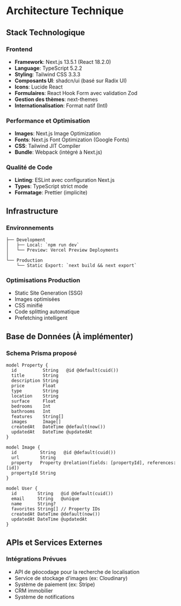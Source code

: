 # Architecture Technique

## Stack Technologique

### Frontend
- **Framework**: Next.js 13.5.1 (React 18.2.0)
- **Language**: TypeScript 5.2.2
- **Styling**: Tailwind CSS 3.3.3
- **Composants UI**: shadcn/ui (basé sur Radix UI)
- **Icons**: Lucide React
- **Formulaires**: React Hook Form avec validation Zod
- **Gestion des thèmes**: next-themes
- **Internationalisation**: Format natif (Intl)

### Performance et Optimisation
- **Images**: Next.js Image Optimization
- **Fonts**: Next.js Font Optimization (Google Fonts)
- **CSS**: Tailwind JIT Compiler
- **Bundle**: Webpack (intégré à Next.js)

### Qualité de Code
- **Linting**: ESLint avec configuration Next.js
- **Types**: TypeScript strict mode
- **Formatage**: Prettier (implicite)

## Infrastructure

### Environnements
```
├── Development
│   ├── Local: `npm run dev`
│   └── Preview: Vercel Preview Deployments
│
└── Production
    └── Static Export: `next build && next export`
```

### Optimisations Production
- Static Site Generation (SSG)
- Images optimisées
- CSS minifié
- Code splitting automatique
- Prefetching intelligent

## Base de Données (À implémenter)

### Schema Prisma proposé
```prisma
model Property {
  id          String   @id @default(cuid())
  title       String
  description String
  price       Float
  type        String
  location    String
  surface     Float
  bedrooms    Int
  bathrooms   Int
  features    String[]
  images      Image[]
  createdAt   DateTime @default(now())
  updatedAt   DateTime @updatedAt
}

model Image {
  id         String   @id @default(cuid())
  url        String
  property   Property @relation(fields: [propertyId], references: [id])
  propertyId String
}

model User {
  id        String   @id @default(cuid())
  email     String   @unique
  name      String?
  favorites String[] // Property IDs
  createdAt DateTime @default(now())
  updatedAt DateTime @updatedAt
}
```

## APIs et Services Externes

### Intégrations Prévues
- API de géocodage pour la recherche de localisation
- Service de stockage d'images (ex: Cloudinary)
- Système de paiement (ex: Stripe)
- CRM immobilier
- Système de notifications